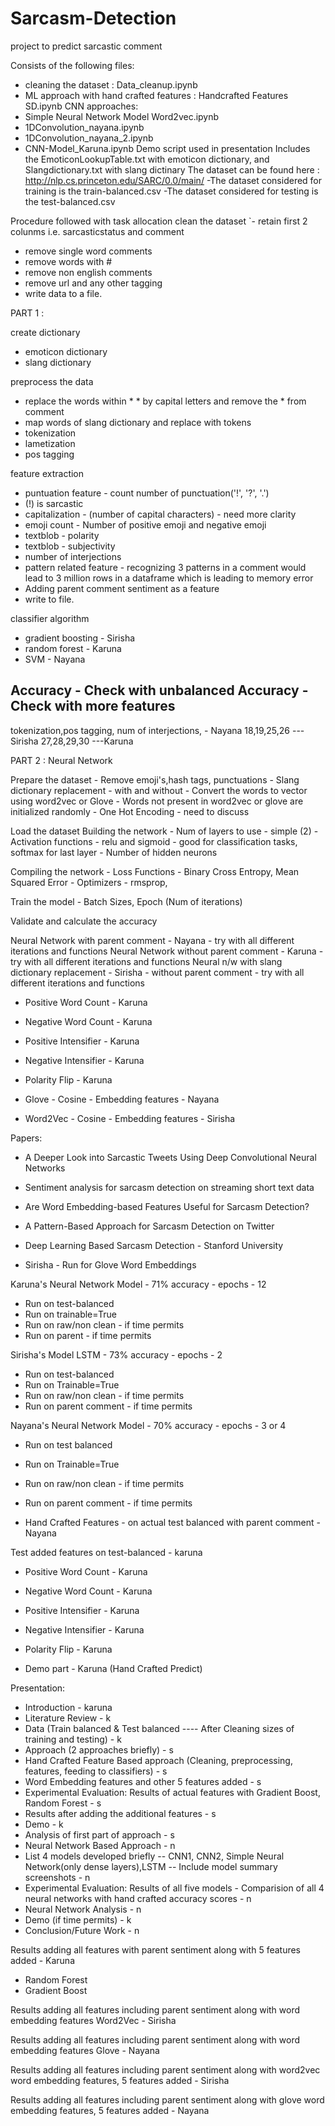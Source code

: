 # Sarcasm-Detection
project to predict sarcastic comment

Consists of the following files:
- cleaning the dataset : Data_cleanup.ipynb
- ML approach with hand crafted features : Handcrafted Features SD.ipynb
CNN approaches:
- Simple Neural Network Model Word2vec.ipynb
- 1DConvolution_nayana.ipynb
- 1DConvolution_nayana_2.ipynb
- CNN-Model_Karuna.ipynb
Demo script used in presentation
Includes the EmoticonLookupTable.txt with emoticon dictionary, and Slangdictionary.txt with slang dictinary
The dataset can be found here : http://nlp.cs.princeton.edu/SARC/0.0/main/
-The dataset considered for training is the train-balanced.csv 
-The dataset considered for testing is the test-balanced.csv

Procedure followed with task allocation
 clean the dataset
 `- retain first 2 colunms i.e. sarcasticstatus and comment 
  - remove single word comments
  - remove words with #
  - remove non english comments
  - remove url and any other tagging
  - write data to a file.
  
 PART 1 : 
 
 create dictionary
  - emoticon dictionary
  - slang dictionary

 preprocess the data
  - replace the words within * * by capital letters and remove the * from comment 
  - map words of slang dictionary and replace with tokens
  - tokenization 
  - lametization
  - pos tagging 
  
 feature extraction
  - puntuation feature - count number of punctuation('!', '?', '.')
  - (!) is sarcastic
  - capitalization - (number of capital characters) - need more clarity
  - emoji count - Number of positive emoji and negative emoji
  - textblob - polarity 
  - textblob - subjectivity
  - number of interjections
  - pattern related feature - recognizing 3 patterns in a comment would lead to 3 million rows in a dataframe which is leading to memory                               error
  - Adding parent comment sentiment as a feature
  - write to file.
  
 classifier algorithm 
  - gradient boosting - Sirisha
  - random forest - Karuna
  - SVM - Nayana
  
  
  Accuracy - Check with unbalanced
  Accuracy - Check with more features
  -------------------------------------
  
  tokenization,pos tagging, num of interjections, - Nayana
  18,19,25,26 --- Sirisha 
  27,28,29,30 ---Karuna
  
 PART 2 : 
  Neural Network
  
  Prepare the dataset
    - Remove emoji's,hash tags, punctuations
    - Slang dictionary replacement - with and without
    - Convert the words to vector using word2vec or Glove 
    - Words not present in word2vec or glove are initialized randomly
    - One Hot Encoding - need to discuss
    
  Load the dataset
  Building the network
    - Num of layers to use - simple (2)
    - Activation functions - relu and sigmoid - good for classification tasks, softmax for last layer
    - Number of hidden neurons
  
  Compiling the network
    - Loss Functions - Binary Cross Entropy, Mean Squared Error
    - Optimizers - rmsprop,
    
  Train the model
    - Batch Sizes, Epoch (Num of iterations)
    
  Validate and calculate the accuracy
  
  
  Neural Network with parent comment - Nayana - try with all different iterations and functions
  Neural Network without parent comment - Karuna -  try with all different iterations and functions
  Neural n/w with slang dictionary replacement - Sirisha - without parent comment -  try with all different iterations and functions
  
  
  
  - Positive Word Count - Karuna
  - Negative Word Count - Karuna
  - Positive Intensifier - Karuna
  - Negative Intensifier - Karuna
  - Polarity Flip - Karuna
  
  
  - Glove - Cosine - Embedding features - Nayana
  - Word2Vec - Cosine - Embedding features - Sirisha
  
  
  Papers:
  
  - A Deeper Look into Sarcastic Tweets Using Deep Convolutional Neural Networks
  - Sentiment analysis for sarcasm detection on streaming short text data
  - Are Word Embedding-based Features Useful for Sarcasm Detection?
  - A Pattern-Based Approach for Sarcasm Detection on Twitter
  - Deep Learning Based Sarcasm Detection - Stanford University
  
  - Sirisha - Run for Glove Word Embeddings
  
  Karuna's Neural Network Model - 71% accuracy  - epochs - 12
  - Run on test-balanced
  - Run on trainable=True
  - Run on raw/non clean - if time permits
  - Run on parent - if time permits
    
  Sirisha's Model LSTM - 73% accuracy - epochs - 2
  - Run on test-balanced
  - Run on Trainable=True
  - Run on raw/non clean - if time permits
  - Run on parent comment - if time permits
    
  Nayana's Neural Network Model - 70% accuracy - epochs - 3 or 4
  - Run on test balanced
  - Run on Trainable=True
  - Run on raw/non clean - if time permits
  - Run on parent comment - if time permits
    
 - Hand Crafted Features - on actual test balanced with parent comment - Nayana
 
 Test added features on test-balanced - karuna
  - Positive Word Count - Karuna
  - Negative Word Count - Karuna
  - Positive Intensifier - Karuna
  - Negative Intensifier - Karuna
  - Polarity Flip - Karuna
 
 - Demo part - Karuna (Hand Crafted Predict)
 
 
 Presentation:
 
 - Introduction - karuna
 - Literature Review - k 
 - Data (Train balanced & Test balanced ---- After Cleaning sizes of training and testing) - k
 - Approach (2 approaches briefly) - s
 - Hand Crafted Feature Based approach (Cleaning, preprocessing, features, feeding to classifiers) - s
 - Word Embedding features and other 5 features added - s
 - Experimental Evaluation: Results of actual features with Gradient Boost, Random Forest - s
 - Results after adding the additional features - s 
 - Demo - k 
 - Analysis of first part of approach - s
 - Neural Network Based Approach - n
 - List 4 models developed briefly -- CNN1, CNN2, Simple Neural Network(only dense layers),LSTM -- Include model summary screenshots - n
 - Experimental Evaluation: Results of all five models - Comparision of all 4 neural networks with hand crafted accuracy scores - n
 - Neural Network Analysis - n
 - Demo (if time permits) - k
 - Conclusion/Future Work - n
 
Results adding all features with parent sentiment along with 5 features added - Karuna
 - Random Forest 
 - Gradient Boost

Results adding all features including parent sentiment along with word embedding features Word2Vec - Sirisha

Results adding all features including parent sentiment along with word embedding features Glove - Nayana

Results adding all features including parent sentiment along with word2vec word embedding features, 5 features added - Sirisha

Results adding all features including parent sentiment along with glove word embedding features, 5 features added - Nayana
